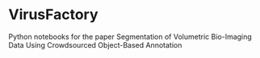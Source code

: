# VirusFactory
Python notebooks for the paper Segmentation of Volumetric Bio-Imaging Data Using Crowdsourced Object-Based Annotation

